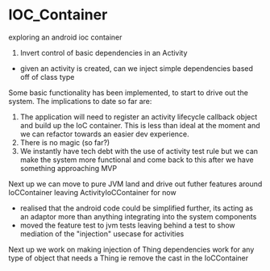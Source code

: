 # IOC_Container
exploring an android ioc container

1. Invert control of basic dependencies in an Activity

- given an activity is created, can we inject simple dependencies based off of class type

Some basic functionality has been implemented, to start to drive out the system.
The implications to date so far are:
  1. The application will need to register an activity lifecycle callback object and build up the IoC container.
     This is less than ideal at the moment and we can refactor towards an easier dev experience.
  2. There is no magic (so far?)
  3. We instantly have tech debt with the use of activity test rule but we can make the system more functional and come back to this after we have something approaching MVP

Next up we can move to pure JVM land and drive out futher features around IoCContainer leaving ActivityIoCContainer for now
 - realised that the android code could be simplified further, its acting as an adaptor more than anything integrating into the system components
 - moved the feature test to jvm tests leaving behind a test to show mediation of the "injection" usecase for activities

Next up we work on making injection of Thing dependencies work for any type of object that needs a Thing ie remove the cast in the IoCContainer


